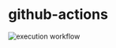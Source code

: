 # github-actions
![execution workflow](https://github.com/athakur7/github-actions-poc/actions/workflows/05-execution-flow.yml/badge.svg)
